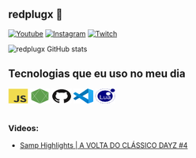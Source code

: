 ## redplugx 🔌

[![Youtube](https://img.shields.io/badge/YouTube-FF0000?style=for-the-badge&logo=youtube&logoColor=white)](https://www.youtube.com/channel/UCGVlR0tU_k52tiLikH7PF_Q)
[![Instagram](https://img.shields.io/badge/Instagram-E4405F?style=for-the-badge&logo=instagram&logoColor=white)](https://instagram.com/redplugx)
[![Twitch](https://img.shields.io/badge/Twitch-9146FF?style=for-the-badge&logo=twitch&logoColor=white)](https://twitch.tv/redplugx)

![redplugx GitHub stats](https://github-readme-stats.vercel.app/api?username=redplugx&show_icons=true&theme=dracula)

## Tecnologias que eu uso no meu dia

<div style="display: inline_block">

  <img align="center" alt="redplugx" height="30" width="40" src="https://raw.githubusercontent.com/devicons/devicon/master/icons/javascript/javascript-original.svg">
  <img align="center" alt="redplugx" height="30" width="40" src="https://raw.githubusercontent.com/devicons/devicon/master/icons/nodejs/nodejs-plain.svg">
  <img align="center" alt="redplugx" height="30" width="40" src="https://raw.githubusercontent.com/devicons/devicon/master/icons/github/github-original.svg">
  <img align="center" alt="redplugx" height="30" width="40" src="https://github.com/devicons/devicon/blob/master/icons/vscode/vscode-original.svg">
  <img align="center" alt="redplugx" height="30" width="40" src="https://github.com/devicons/devicon/blob/master/icons/lua/lua-plain.svg">
</div><br/>


### Videos:
- [Samp Highlights | A VOLTA DO CLÁSSICO DAYZ #4 ](https://youtu.be/PlhpVi2kMCI?si=B5i3sxESESsC-Ipt)<br/>

